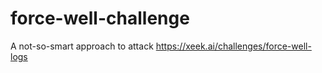 # force-well-challenge
A not-so-smart approach to attack https://xeek.ai/challenges/force-well-logs
